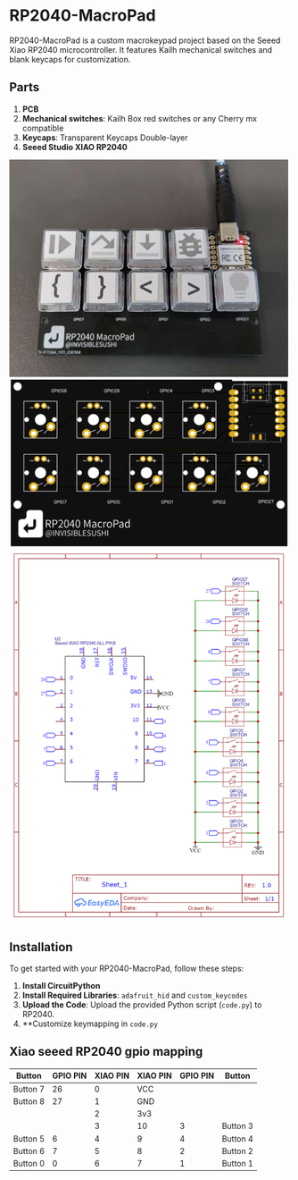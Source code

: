 # RP2040-MacroPad
RP2040-MacroPad is a custom macrokeypad project based on the Seeed Xiao RP2040 microcontroller. 
It features Kailh mechanical switches and blank keycaps for customization. 

## Parts

1. **PCB**
2. **Mechanical switches**: Kailh Box red switches or any Cherry mx compatible
3. **Keycaps**: Transparent Keycaps Double-layer
4. **Seeed Studio XIAO RP2040**

<img src="Macropad.jpg" width="500">
<img src="PCB/PCB.png" width="500">
<img src="PCB/Schematic_RP2040 macropad.png" width="500">


## Installation

To get started with your RP2040-MacroPad, follow these steps:
1. **Install CircuitPython**
2. **Install Required Libraries**: `adafruit_hid` and `custom_keycodes`
3. **Upload the Code**: Upload the provided Python script (`code.py`) to RP2040.
4. **Customize keymapping in `code.py`

## Xiao seeed RP2040 gpio mapping
| Button   | GPIO PIN | XIAO PIN | XIAO PIN | GPIO PIN | Button   |
|----------|----------|----------|----------|----------|----------|
| Button 7 | 26       | 0        | VCC      |          |          |
| Button 8 | 27       | 1        | GND      |          |          |
|          |          | 2        | 3v3      |          |          |
|          |          | 3        | 10       | 3        | Button 3 |
| Button 5 | 6        | 4        | 9        | 4        | Button 4 |
| Button 6 | 7        | 5        | 8        | 2        | Button 2 |
| Button 0 | 0        | 6        | 7        | 1        | Button 1 |